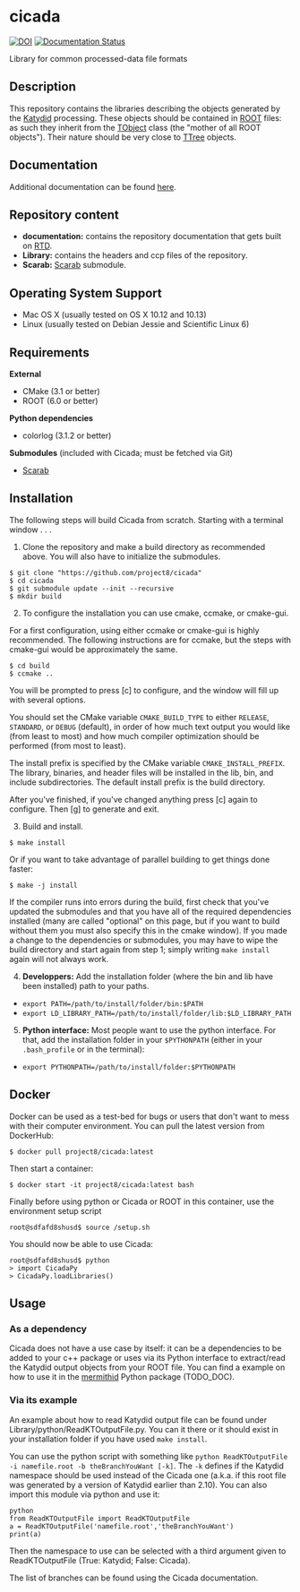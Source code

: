 # cicada

[![DOI](https://zenodo.org/badge/112377508.svg)](https://zenodo.org/badge/latestdoi/112377508)
[![Documentation Status](https://readthedocs.org/projects/p8-cicada/badge/?version=stable)](https://p8-cicada.readthedocs.io/en/stable/?badge=stable)

Library for common processed-data file formats

## Description

This repository contains the libraries describing the objects generated by the [Katydid](https://github/project8/katydid) processing.
These objects should be contained in [ROOT](https://root.cern.ch/root-files) files: as such they inherit from the [TObject](https://root.cern.ch/doc/master/classTObject.html) class (the "mother of all ROOT objects").
Their nature should be very close to [TTree](https://root.cern.ch/root-trees) objects. 

## Documentation

Additional documentation can be found [here](https://www.project8.org/cicada).

## Repository content

 - **documentation:** contains the repository documentation that gets built on [RTD](https://www.project8.org/cicada).
 - **Library:** contains the headers and ccp files of the repository.
 - **Scarab:** [Scarab](https://github/project8/scarab) submodule.

## Operating System Support

* Mac OS X (usually tested on OS X 10.12 and 10.13)
* Linux (usually tested on Debian Jessie and Scientific Linux 6)

## Requirements

**External**
- CMake (3.1 or better)
- ROOT (6.0 or better)

**Python dependencies**
- colorlog (3.1.2 or better)

**Submodules** (included with Cicada; must be fetched via Git)

- [Scarab](https://github.com/project8/scarab)

## Installation

The following steps will build Cicada from scratch.  Starting with a terminal window . . .

1. Clone the repository and make a build directory as recommended above. You will also have to initialize the submodules.
  ```
  $ git clone "https://github.com/project8/cicada"
  $ cd cicada
  $ git submodule update --init --recursive
  $ mkdir build
  ```

2. To configure the installation you can use cmake, ccmake, or cmake-gui.

  For a first configuration, using either ccmake or cmake-gui is highly recommended.  The following instructions are for ccmake, but the steps with cmake-gui would be approximately the same.
  ```
  $ cd build
  $ ccmake ..
  ```

  You will be prompted to press [c] to configure, and the window will fill up with several options. 

  You should set the CMake variable `CMAKE_BUILD_TYPE` to either `RELEASE`, `STANDARD`, or `DEBUG` (default), in order of how much text output you would like (from least to most) and how much compiler optimization should be performed (from most to least).

  The install prefix is specified by the CMake variable `CMAKE_INSTALL_PREFIX`.
  The library, binaries, and header files will be installed in the lib, bin, and include subdirectories. The default install prefix is the build directory.

  After you've finished, if you've changed anything press [c] again to configure.  Then [g] to generate and exit.

3. Build and install.

  ```
  $ make install
  ```

  Or if you want to take advantage of parallel building to get things done faster:
  ```
  $ make -j install
  ```

  If the compiler runs into errors during the build, first check that you've updated the submodules and that you have all of the required dependencies installed (many are called "optional" on this page, but if you want to build without them you must also specify this in the cmake window). If you made a change to the dependencies or submodules, you may have to wipe the build directory and start again from step 1; simply writing `make install` again will not always work. 

4. **Developpers:** Add the installation folder (where the bin and lib have been installed) path to your paths.
  - `export PATH=/path/to/install/folder/bin:$PATH`
  - `export LD_LIBRARY_PATH=/path/to/install/folder/lib:$LD_LIBRARY_PATH`

5. **Python interface:** Most people want to use the python interface.
For that, add the installation folder in your `$PYTHONPATH` (either in your `.bash_profile` or in the terminal):
  - `export PYTHONPATH=/path/to/install/folder:$PYTHONPATH`

## Docker

Docker can be used as a test-bed for bugs or users that don't want to mess with their computer environment.
You can pull the latest version from DockerHub:
```
$ docker pull project8/cicada:latest
```
Then start a container:
```
$ docker start -it project8/cicada:latest bash
```
Finally before using python or Cicada or ROOT in this container, use the environment setup script
```
root@sdfafd8shusd$ source /setup.sh
```

You should now be able to use Cicada:
```
root@sdfafd8shusd$ python
> import CicadaPy
> CicadaPy.loadLibraries()
```

## Usage

### As a dependency

Cicada does not have a use case by itself: it can be a dependencies to be added to your c++ package or uses via its Python interface to extract/read the Katydid output objects from your ROOT file.
You can find a example on how to use it in the [mermithid](https://github.com/project8/mermithid) Python package (TODO_DOC).

### Via its example

An example about how to read Katydid output file can be found under Library/python/ReadKTOutputFile.py.
You can it there or it should exist in your installation folder if you have used `make install`.

You can use the python script with something like `python ReadKTOutputFile -i namefile.root -b theBranchYouWant [-k]`.
The `-k` defines if the Katydid namespace should be used instead of the Cicada one (a.k.a. if this root file was generated by a version of Katydid earlier than 2.10).
You can also import this module via python and use it:
```
python
from ReadKTOutputFile import ReadKTOutputFile
a = ReadKTOutputFile('namefile.root','theBranchYouWant')
print(a)
```
Then the namespace to use can be selected with a third argument given to ReadKTOutputFile (True: Katydid; False: Cicada).

The list of branches can be found using the Cicada documentation.

